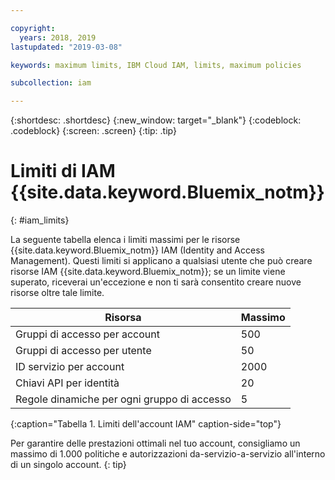 ```yaml
---

copyright:
  years: 2018, 2019
lastupdated: "2019-03-08"

keywords: maximum limits, IBM Cloud IAM, limits, maximum policies

subcollection: iam

---
```



{:shortdesc: .shortdesc}
{:new_window: target="_blank"}
{:codeblock: .codeblock}
{:screen: .screen}
{:tip: .tip}

# Limiti di IAM {{site.data.keyword.Bluemix_notm}}
{: #iam_limits}

La seguente tabella elenca i limiti massimi per le risorse {{site.data.keyword.Bluemix_notm}} IAM (Identity and Access Management). Questi limiti si applicano a qualsiasi utente che può creare risorse IAM {{site.data.keyword.Bluemix_notm}}; se un limite viene superato, riceverai un'eccezione e non ti sarà consentito creare nuove risorse oltre tale limite.

| Risorsa | Massimo |
|----------|---------|
| Gruppi di accesso per account | 500 |
| Gruppi di accesso per utente | 50 |
| ID servizio per account | 2000 |
| Chiavi API per identità | 20 |
| Regole dinamiche per ogni gruppo di accesso | 5 |
{:caption="Tabella 1. Limiti dell'account IAM" caption-side="top"}

Per garantire delle prestazioni ottimali nel tuo account, consigliamo un massimo di 1.000 politiche e autorizzazioni da-servizio-a-servizio all'interno di un singolo account.
{: tip}
